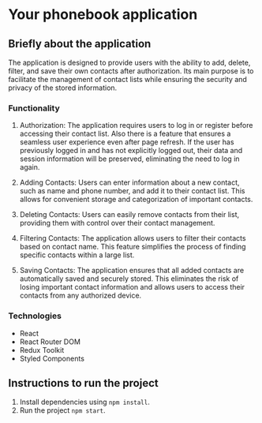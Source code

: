 # Your phonebook application

## Briefly about the application

The application is designed to provide users with the ability to add, delete,
filter, and save their own contacts after authorization. Its main purpose is to
facilitate the management of contact lists while ensuring the security and
privacy of the stored information.

### Functionality

1. Authorization: The application requires users to log in or register before
   accessing their contact list. Also there is a feature that ensures a seamless
   user experience even after page refresh. If the user has previously logged in
   and has not explicitly logged out, their data and session information will be
   preserved, eliminating the need to log in again.

2. Adding Contacts: Users can enter information about a new contact, such as
   name and phone number, and add it to their contact list. This allows for
   convenient storage and categorization of important contacts.

3. Deleting Contacts: Users can easily remove contacts from their list,
   providing them with control over their contact management.

4. Filtering Contacts: The application allows users to filter their contacts
   based on contact name. This feature simplifies the process of finding
   specific contacts within a large list.

5. Saving Contacts: The application ensures that all added contacts are
   automatically saved and securely stored. This eliminates the risk of losing
   important contact information and allows users to access their contacts from
   any authorized device.

### Technologies

- React
- React Router DOM
- Redux Toolkit
- Styled Components

## Instructions to run the project

1. Install dependencies using `npm install`.
2. Run the project `npm start`.
